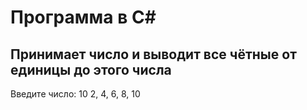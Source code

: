 # Программа в C#

## Принимает число и выводит все чётные от единицы до этого числа

Введите число: 10
2, 4, 6, 8, 10
